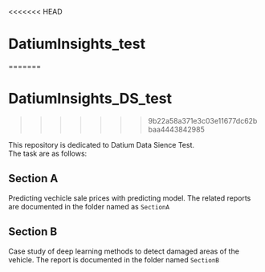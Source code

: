 <<<<<<< HEAD
# DatiumInsights_test
=======
# DatiumInsights_DS_test
>>>>>>> 9b22a58a371e3c03e11677dc62bbaa4443842985

This repository is dedicated to Datium Data Sience Test.  
The task are as follows:  

## Section A

Predicting vechicle sale prices with predicting model. The related reports are documented in the folder named as `SectionA`

## Section B

Case study of deep learning methods to detect damaged areas of the vehicle. The report is documented in the folder named `SectionB`  
